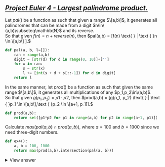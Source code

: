 ## [*Project Euler 4 - Largest palindrome product.*](https://projecteuler.net/problem=4 "Go to problem page.")

Let $pal()$ be a function as such that given a range $\[a,b\]$, it generates all palindromes that can be made from a digit $n\in\(a,b)\subseteq\mathbb{N}$ and its reverse.  
So that given $f(n)= n+reverse(n)$, then $pal(a,b) = [f(n) \text{ } | \text { }n \in \[a,b\] ].$

```python
def pal(a, b, l=[]):
    ran = range(a,b)
    digit = [str(d) for d in range(0, 10)]+['']
    for x in ran:
        s = str(x)
        l += [int(s + d + s[::-1]) for d in digit]
    return l
```

In the same manner, let $prod()$ be a function as such that given the same range $\[a,b\]$, it generates all multiplications of any $p_1,p_2\in\(a,b)$.  
So that given $g(p_1,p_2) = p1\cdot p2$, then $prod(a,b) = [g(p_1, p_2) \text{ } | \text { }p_1 \in \[a,b\],\text { }p_2 \in \[a+1, p_1]].$

```python
def prod(a,b):
    return set([p1*p2 for p1 in range(a,b) for p2 in range(a+1, p1)])
```

Calculate $max(pal(a,b) \cap prod(a,b))$, where $a=100$ and $b=1000$ since we need three-digit numbers.

```python
def ex4():
    a, b = 100, 1000
    return max(prod(a,b).intersection(pal(a, b)))
```
<details>
  <summary>View answer</summary>  
As such, the largest palindrome made from the product of two 3-digit numbers is $906609$. It took the computer $0.079$ seconds to solve.
</details>
